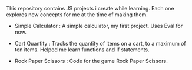 This repository contains JS projects i create while learning. Each one explores new concepts for me at the time of making them.

- Simple Calculator : A simple calculator, my first project. Uses Eval for now.

- Cart Quantity : Tracks the quantity of items on a cart, to a maximum of ten items. Helped me learn functions and if statements.

- Rock Paper Scissors : Code for the game Rock Paper Scissors.
